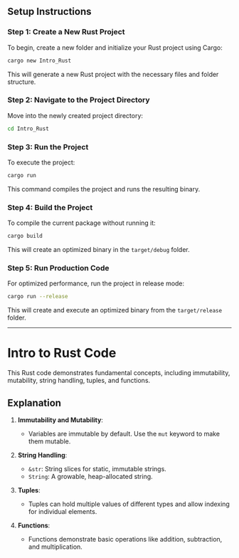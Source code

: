 

## Setup Instructions

### Step 1: Create a New Rust Project
To begin, create a new folder and initialize your Rust project using Cargo:
```bash
cargo new Intro_Rust
```
This will generate a new Rust project with the necessary files and folder structure.

### Step 2: Navigate to the Project Directory
Move into the newly created project directory:
```bash
cd Intro_Rust
```

### Step 3: Run the Project
To execute the project:
```bash
cargo run
```
This command compiles the project and runs the resulting binary.

### Step 4: Build the Project
To compile the current package without running it:
```bash
cargo build
```
This will create an optimized binary in the `target/debug` folder.

### Step 5: Run Production Code
For optimized performance, run the project in release mode:
```bash
cargo run --release
```
This will create and execute an optimized binary from the `target/release` folder.

---
# Intro to Rust Code

This Rust code demonstrates fundamental concepts, including immutability, mutability, string handling, tuples, and functions.

## Explanation

1. **Immutability and Mutability**:  
   - Variables are immutable by default. Use the `mut` keyword to make them mutable.

2. **String Handling**:  
   - `&str`: String slices for static, immutable strings.  
   - `String`: A growable, heap-allocated string.

3. **Tuples**:  
   - Tuples can hold multiple values of different types and allow indexing for individual elements.

4. **Functions**:  
   - Functions demonstrate basic operations like addition, subtraction, and multiplication.


